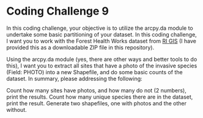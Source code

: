 # Coding Challenge 9

In this coding challenge, your objective is to utilize the arcpy.da module to undertake some basic partitioning of your dataset. In this coding challenge, I want you to work with the Forest Health Works dataset from [RI GIS](https://www.rigis.org/datasets/ri-forest-health-works-project-points-all-invasives?geometry=-73.625%2C41.322%2C-69.307%2C42.040) (I have provided this as a downloadable ZIP file in this repository). 

Using the arcpy.da module (yes, there are other ways and better tools to do this), I want you to extract all sites that have a photo of the invasive species (Field: PHOTO) into a new Shapefile, and do some basic counts of the dataset. In summary, please addressing the following:

Count how many sites have photos, and how many do not (2 numbers), print the results.
Count how many unique species there are in the dataset, print the result.
Generate two shapefiles, one with photos and the other without.

